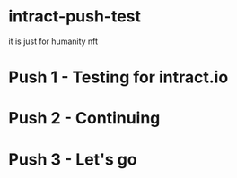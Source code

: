 # intract-push-test
it is just for humanity nft
# Push 1 - Testing for intract.io
# Push 2 - Continuing
# Push 3 - Let's go
